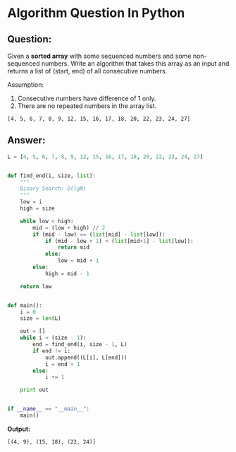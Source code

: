 Algorithm Question In Python
============================

## Question:

Given a **sorted array** with some sequenced numbers and some non-sequenced numbers.
Write an algorithm that takes this array as an input and returns a list of (start, end) of all consecutive numbers.

Assumption:
1. Consecutive numbers have difference of 1 only.
2. There are no repeated numbers in the array list.

```
[4, 5, 6, 7, 8, 9, 12, 15, 16, 17, 18, 20, 22, 23, 24, 27]
```

## Answer:

```python
L = [4, 5, 6, 7, 8, 9, 12, 15, 16, 17, 18, 20, 22, 23, 24, 27]


def find_end(i, size, list):
    """
    Binary Search: O(lgN)
    """
    low = i
    high = size

    while low < high:
        mid = (low + high) // 2
        if (mid - low) == (list[mid] - list[low]):
            if (mid - low + 1) < (list[mid+1] - list[low]):
                return mid
            else:
                low = mid + 1
        else:
            high = mid - 1

    return low


def main():
    i = 0
    size = len(L)

    out = []
    while i < (size - 1):
        end = find_end(i, size - 1, L)
        if end != i:
            out.append((L[i], L[end]))
            i = end + 1
        else:
            i += 1

    print out


if __name__ == "__main__":
    main()
```

**Output:**

```
[(4, 9), (15, 18), (22, 24)]
```